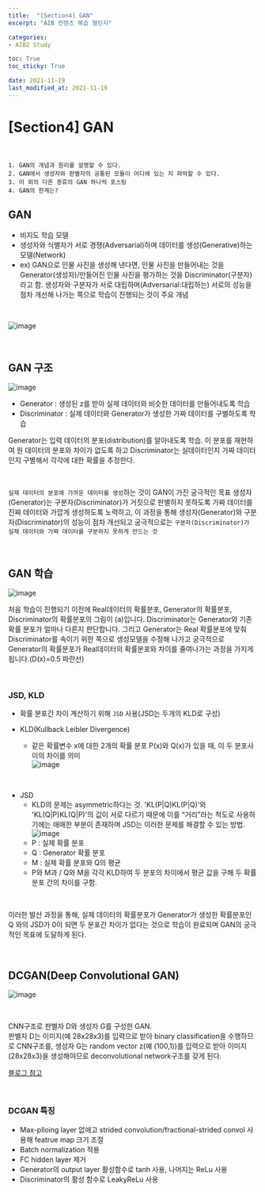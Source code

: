 ```yaml
---
title:  "[Section4] GAN"
excerpt: "AIB 컨텐츠 복습 챌린지"

categories:
- AIB2 Study

toc: True
toc_sticky: True

date: 2021-11-19
last_modified_at: 2021-11-19
---
```

# [Section4] GAN

<br>

```
1. GAN의 개념과 원리를 설명할 수 있다.
2. GAN에서 생성자와 판별자의 공통된 모듈이 어디에 있는 지 파악할 수 있다.
3. 이 외의 다른 종류의 GAN 하나씩 포스팅
4. GAN의 한계는?
```

## GAN

- 비지도 학습 모델
- 생성자와 식별자가 서로 경쟁(Adversarial)하며 데이터를 생성(Generative)하는 모델(Network)
- ex) GAN으로 인물 사진을 생성해 낸다면, 인물 사진을 만들어내는 것을 Generator(생성자)/만들어진 인물 사진을 평가하는 것을 Discriminator(구분자)라고 함. 생성자와 구분자가 서로 대립하며(Adversarial:대립하는) 서로의 성능을 점차 개선해 나가는 쪽으로 학습이 진행되는 것이 주요 개념

<br>

![image](https://user-images.githubusercontent.com/76996686/142619677-a8edac56-c552-4b22-ad30-d4503a136d6a.png)

<br>

## GAN 구조

![image](https://user-images.githubusercontent.com/76996686/142620400-37be36c5-f742-4f5d-9342-3ee89c92f598.png)

- Generator : 생성된 z를 받아 실제 데이터와 비슷한 데이터를 만들어내도록 학습
- Discriminator : 실제 데이터와 Generator가 생성한 가짜 데이터를 구별하도록 학습

Generator는 입력 데이터의 분포(distribution)를 알아내도록 학습. 이 분포를 재현하여 원 데이터의 분포와 차이가 없도록 하고 Discriminator는 실데이터인지 가짜 데이터인지 구별해서 각각에 대한 확률을 추정한다.

<br>

`실제 데이터의 분포에 가까운 데이터를 생성`하는 것이 GAN이 가진 궁극적인 목표
생성자(Generator)는 구분자(Discriminator)가 거짓으로 판별하지 못하도록 가짜 데이터를 진짜 데이터와 가깝게 생성하도록 노력하고, 이 과정을 통해 생성자(Generator)와 구분자(Discriminator)의 성능이 점차 개선되고 궁극적으로는 `구분자(Discriminator)가 실제 데이터와 가짜 데이터를 구분하지 못하게 만드는 것`

<br>

## GAN 학습

![image](https://user-images.githubusercontent.com/76996686/142622661-d3c29504-49a3-4ebe-b9aa-4bcbcad5d0af.png)

처음 학습이 진행되기 이전에 Real데이터의 확률분포, Generator의 확률분포, Discriminator의 확률분포의 그림이 (a)입니다. Discriminator는 Generator와 기존 확률 분포가 얼마나 다른지 판단합니다. 그리고 Generator는 Real 확률분포에 맞춰 Discriminator를 속이기 위한 쪽으로 생성모델을 수정해 나가고 궁극적으로 Generator의 확률분포가 Real데이터의 확률분포와 차이를 줄여나가는 과정을 가지게 됩니다.(D(x)=0.5 파란선)

<br>

### JSD, KLD

- 확률 분포간 차이 계산하기 위해 `JSD` 사용(JSD는 두개의 KLD로 구성)

- KLD(Kullback Leibler Divergence)
  - 같은 확률변수 x에 대한 2개의 확률 분포 P(x)와 Q(x)가 있을 때, 이 두 분포사이의 차이를 의미<br>
  ![image](https://user-images.githubusercontent.com/76996686/142623433-1700c943-7912-45c5-a7ee-47f9bbdf943d.png)

<br>

- JSD
  - KLD의 문제는 asymmetric하다는 것. 'KL(P|Q)KL(P|Q)'와 'KL(Q|P)KL(Q|P)'의 값이 서로 다르기 때문에 이를 “거리”라는 척도로 사용하기에는 애매한 부분이 존재하며 JSD는 이러한 문제를 해결할 수 있는 방법.<br>
  ![image](https://user-images.githubusercontent.com/76996686/142623578-872efcbb-8d06-4022-80a6-88548bc13e1e.png)
  - P : 실제 확률 분포
  - Q : Generator 확률 분포
  - M : 실제 확률 분포와 Q의 평균
  - P와 M과 / Q와 M을 각각 KLD하여 두 분포의 차이에서 평균 값을 구해 두 확률 분포 간의 차이를 구함.

<br>

이러한 발산 과정을 통해, 실제 데이터의 확률분포가 Generator가 생성한 확률분포인 Q 와의 JSD가 0이 되면 두 분포간 차이가 없다는 것으로 학습이 완료되며 GAN의 궁극적인 목표에 도달하게 된다.

<br>

## DCGAN(Deep Convolutional GAN)

![image](https://user-images.githubusercontent.com/76996686/142624801-282c1538-10be-40be-8c94-1be456fa1d50.png)

<br>

CNN구조로 판별자 D와 생성자 G를 구성한 GAN. <br>
판별자 D는 이미지(예 28x28x3)를 입력으로 받아 binary classification을 수행하므로 CNN구조를, 생성자 G는 random vector z(예 (100,1))를 입력으로 받아 이미지(28x28x3)을 생성해야므로 deconvolutional network구조를 갖게 된다.

<a href="https://blog.naver.com/laonple/221201915691">블로그 참고</a>

<br>

### DCGAN 특징

- Max-plloing layer 없애고 strided convolution/fractional-strided convol 사용해 featrue map 크기 조절
- Batch normalization 적용
- FC hidden layer 제거
- Generator의 output layer 활성함수로 tanh 사용, 나머지는 ReLu 사용
- Discriminator의 활성 함수로 LeakyReLu 사용


